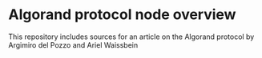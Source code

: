 # Algorand protocol node overview

This repository includes sources for an article on the Algorand protocol by Argimiro del Pozzo and Ariel Waissbein

